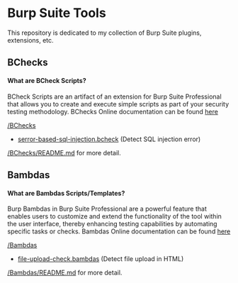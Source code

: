 # Burp Suite Tools

This repository is dedicated to my collection of Burp Suite plugins, extensions, etc.

## BChecks
#### What are BCheck Scripts?
BCheck Scripts are an artifact of an extension for Burp Suite Professional that allows you to create and execute simple scripts as part of your security testing methodology.
BChecks Online documentation can be found [here](https://portswigger.net/burp/documentation/scanner/bchecks)
		
[/BChecks](/BChecks/)
* [serror-based-sql-injection.bcheck](/BChecks/error-based-sql-injection.bcheck) (Detect SQL injection error)

[/BChecks/README.md](/BChecks/README.md) for more detail.

## Bambdas
#### What are Bambdas Scripts/Templates?
Burp Bambdas in Burp Suite Professional are a powerful feature that enables users to customize and extend the functionality of the tool within the user interface, thereby enhancing testing capabilities by automating specific tasks or checks.
Bambdas Online documentation can be found [here](https://portswigger.net/burp/documentation/desktop/extensions/bambdas)
		
[/Bambdas](/Bambdas/)
* [file-upload-check.bambdas](/BChecks/file-upload-check.bambdas) (Detect file upload in HTML)

[/Bambdas/README.md](/Bambdas/README.md) for more detail.


